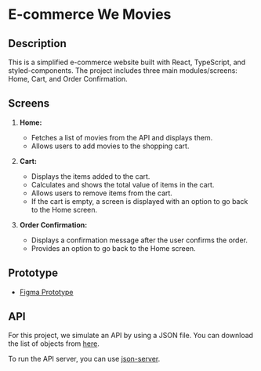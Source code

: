 # E-commerce We Movies

## Description

This is a simplified e-commerce website built with React, TypeScript, and styled-components. The project includes three main modules/screens: Home, Cart, and Order Confirmation.

## Screens

1. **Home:**
   - Fetches a list of movies from the API and displays them.
   - Allows users to add movies to the shopping cart.

2. **Cart:**
   - Displays the items added to the cart.
   - Calculates and shows the total value of items in the cart.
   - Allows users to remove items from the cart.
   - If the cart is empty, a screen is displayed with an option to go back to the Home screen.

3. **Order Confirmation:**
   - Displays a confirmation message after the user confirms the order.
   - Provides an option to go back to the Home screen.

## Prototype

- [Figma Prototype](https://www.figma.com/file/0ZyTELvPCSCnib16XG49YP/Teste-Front-React-WeFit---2022?type=design&node-id=0-1&mode=design&t=E15UCXlYTibyXXht-0)

## API

For this project, we simulate an API by using a JSON file. You can download the list of objects from [here]([link-to-api-json-file](https://www.npmjs.com/package/json-server)).

To run the API server, you can use [json-server](https://github.com/typicode/json-server).
